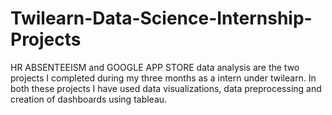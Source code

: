 # Twilearn-Data-Science-Internship-Projects
HR ABSENTEEISM and GOOGLE APP STORE data analysis are the two projects I completed during my three months as a intern under twilearn. In both these projects I have used data visualizations, data preprocessing and creation of dashboards using tableau.
